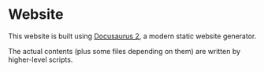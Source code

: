 # Website

This website is built using [Docusaurus 2](https://docusaurus.io/), a modern static website generator.

The actual contents (plus some files depending on them) are written by higher-level scripts.
